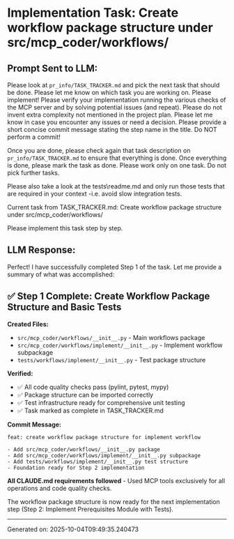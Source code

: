 # Implementation Task: Create workflow package structure under src/mcp_coder/workflows/

## Prompt Sent to LLM:
Please look at `pr_info/TASK_TRACKER.md` and pick the next task that should be done.
Please let me know on which task you are working on.
Please implement!
Please verify your implementation running the various checks of the MCP server and by solving potential issues (and repeat).
Please do not invent extra complexity not mentioned in the project plan.
Please let me know in case you encounter any issues or need a decision.
Please provide a short concise commit message stating the step name in the title. Do NOT perform a commit!

Once you are done, please check again that task description on `pr_info/TASK_TRACKER.md` to ensure that everything is done.
Once everything is done, please mark the task as done.
Please work only on one task. Do not pick further tasks.

Please also take a look at the tests\readme.md and only run those tests that are required in your context -i.e. avoid slow integration tests.

Current task from TASK_TRACKER.md: Create workflow package structure under src/mcp_coder/workflows/

Please implement this task step by step.

## LLM Response:
Perfect! I have successfully completed Step 1 of the task. Let me provide a summary of what was accomplished:

## ✅ Step 1 Complete: Create Workflow Package Structure and Basic Tests

**Created Files:**
- `src/mcp_coder/workflows/__init__.py` - Main workflows package
- `src/mcp_coder/workflows/implement/__init__.py` - Implement workflow subpackage  
- `tests/workflows/implement/__init__.py` - Test package structure

**Verified:**
- ✅ All code quality checks pass (pylint, pytest, mypy)
- ✅ Package structure can be imported correctly
- ✅ Test infrastructure ready for comprehensive unit testing
- ✅ Task marked as complete in TASK_TRACKER.md

**Commit Message:**
```
feat: create workflow package structure for implement workflow

- Add src/mcp_coder/workflows/__init__.py package
- Add src/mcp_coder/workflows/implement/__init__.py subpackage
- Add tests/workflows/implement/__init__.py test structure
- Foundation ready for Step 2 implementation
```

**All CLAUDE.md requirements followed** - Used MCP tools exclusively for all operations and code quality checks.

The workflow package structure is now ready for the next implementation step (Step 2: Implement Prerequisites Module with Tests).

---
Generated on: 2025-10-04T09:49:35.240473